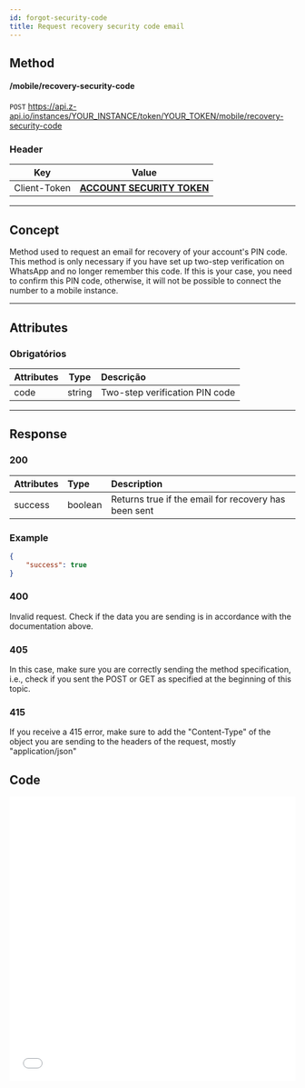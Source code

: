 ```yaml
---
id: forgot-security-code
title: Request recovery security code email
---
```


## Method

#### /mobile/recovery-security-code

`POST` https://api.z-api.io/instances/YOUR_INSTANCE/token/YOUR_TOKEN/mobile/recovery-security-code

### Header

|      Key       |            Value            |
| :------------: |     :-----------------:     |
|  Client-Token  | **[ACCOUNT SECURITY TOKEN](../security/client-token)** |
---

## Concept

Method used to request an email for recovery of your account's PIN code. This method is only necessary if you have set up two-step verification on WhatsApp and no longer remember this code. If this is your case, you need to confirm this PIN code, otherwise, it will not be possible to connect the number to a mobile instance.

---

## Attributes

### Obrigatórios

| Attributes | Type | Descrição |
| :-------- | :--: | :-- |
| code      | string | Two-step verification PIN code |

---

## Response

### 200

| Attributes   | Type     | Description |
| :--------   | :------  | :-------- |
| success     | boolean  | Returns true if the email for recovery has been sent |


### Example

```json
{
    "success": true
}
```

### 400

Invalid request. Check if the data you are sending is in accordance with the documentation above.

### 405

In this case, make sure you are correctly sending the method specification, i.e., check if you sent the POST or GET as specified at the beginning of this topic.

### 415

If you receive a 415 error, make sure to add the "Content-Type" of the object you are sending to the headers of the request, mostly "application/json"


## Code

<iframe src="//api.apiembed.com/?source=https://raw.githubusercontent.com/Z-API/z-api-docs/main/json-examples/forgot-security-code.json&targets=all" frameborder="0" scrolling="no" width="100%" height="500px" seamless></iframe>

